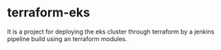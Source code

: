 # terraform-eks
It is a project for deploying the eks cluster through terraform by a jenkins pipeline build using an terraform modules.
